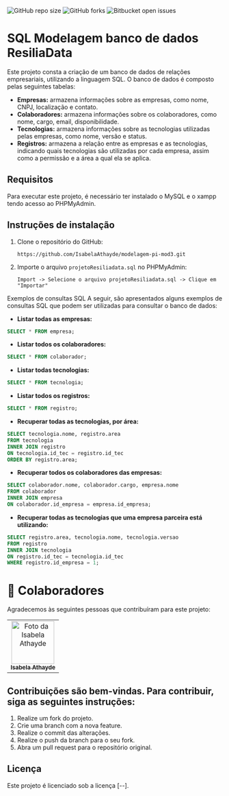 ![GitHub repo size](https://img.shields.io/github/repo-size/iuricode/README-template?style=for-the-badge)
![GitHub forks](https://img.shields.io/github/forks/iuricode/README-template?style=for-the-badge)
![Bitbucket open issues](https://img.shields.io/bitbucket/issues/iuricode/README-template?style=for-the-badge)

# SQL Modelagem banco de dados ResiliaData

Este projeto consta a criação de um banco de dados de relações empresariais, utilizando a linguagem SQL. O banco de dados é composto pelas seguintes tabelas:

* **Empresas:** armazena informações sobre as empresas, como nome, CNPJ, localização e contato.
* **Colaboradores:** armazena informações sobre os colaboradores, como nome, cargo, email, disponibilidade.
* **Tecnologias:** armazena informações sobre as tecnologias utilizadas pelas empresas, como nome, versão e status.
* **Registros:** armazena a relação entre as empresas e as tecnologias, indicando quais tecnologias são utilizadas por cada empresa, assim como a permissão e a área a qual ela se aplica.

## Requisitos

Para executar este projeto, é necessário ter instalado o MySQL e o xampp tendo acesso ao PHPMyAdmin.

## Instruções de instalação

1. Clone o repositório do GitHub:
   ```
   https://github.com/IsabelaAthayde/modelagem-pi-mod3.git
   ```

2. Importe o arquivo `projetoResiliadata.sql` no PHPMyAdmin:
   ```
   Import -> Selecione o arquivo projetoResiliadata.sql -> Clique em "Importar"
   ```

Exemplos de consultas SQL
A seguir, são apresentados alguns exemplos de consultas SQL que podem ser utilizadas para consultar o banco de dados:

* **Listar todas as empresas:**
```sql
SELECT * FROM empresa;
```

* **Listar todos os colaboradores:**

```sql
SELECT * FROM colaborador;
```


* **Listar todas tecnologias:**

```sql
SELECT * FROM tecnologia;
```


* **Listar todos os registros:**

```sql
SELECT * FROM registro;
```



* **Recuperar todas as tecnologias, por área:**
  
```sql
SELECT tecnologia.nome, registro.area
FROM tecnologia
INNER JOIN registro
ON tecnologia.id_tec = registro.id_tec
ORDER BY registro.area;

```



* **Recuperar todos os colaboradores das empresas:**

```sql
SELECT colaborador.nome, colaborador.cargo, empresa.nome
FROM colaborador
INNER JOIN empresa
ON colaborador.id_empresa = empresa.id_empresa;

```



* **Recuperar todas as tecnologias que uma empresa parceira está utilizando:**

```sql
SELECT registro.area, tecnologia.nome, tecnologia.versao
FROM registro
INNER JOIN tecnologia
ON registro.id_tec = tecnologia.id_tec
WHERE registro.id_empresa = 1;
```



# 🤝 Colaboradores

Agradecemos às seguintes pessoas que contribuíram para este projeto:

<table>
  <tr>
    <td align="center">
      <a href="https://github.com/IsabelaAthayde">
        <img src="https://avatars.githubusercontent.com/u/100873483?v=4" width="100px;" alt="Foto da Isabela Athayde"/><br>
        <sub>
          <b>Isabela Athayde</b>
        </sub>
      </a>
    </td>
  </tr>
</table>

## Contribuições são bem-vindas. Para contribuir, siga as seguintes instruções:

1. Realize um fork do projeto.
2. Crie uma branch com a nova feature.
3. Realize o commit das alterações.
4. Realize o push da branch para o seu fork.
5. Abra um pull request para o repositório original.

## Licença

Este projeto é licenciado sob a licença [--].
